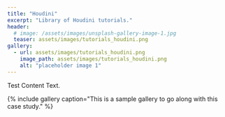 ```yaml
---
title: "Houdini"
excerpt: "Library of Houdini tutorials."
header:
  # image: /assets/images/unsplash-gallery-image-1.jpg
  teaser: assets/images/tutorials_houdini.png
gallery:
  - url: assets/images/tutorials_houdini.png
    image_path: assets/images/tutorials_houdini.png
    alt: "placeholder image 1"
---
```


Test Content Text.

{% include gallery caption="This is a sample gallery to go along with this case study." %}
